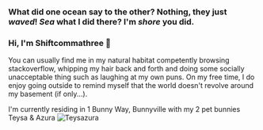 
<!--
**shiftcommathree/shiftcommathree** is a ✨ _special_ ✨ repository because its `README.md` (this file) appears on your GitHub profile.

Here are some ideas to get you started:

- 🔭 I’m currently working on ...
- 🌱 I’m currently learning ...
- 👯 I’m looking to collaborate on ...
- 🤔 I’m looking for help with ...
- 💬 Ask me about ...
- 📫 How to reach me: ...
- 😄 Pronouns: ...
- ⚡ Fun fact: ...
-->

### What did one ocean say to the other? Nothing, they just **_waved_**! **_Sea_** what I did there? I'm **_shore_** you did.
### Hi, I'm Shiftcommathree 👋

You can usually find me in my natural habitat competently browsing stackoverflow, whipping my hair back and forth and doing some socially unacceptable thing such as laughing at my own puns. On my free time, I do enjoy going outside to remind myself that the world doesn't revolve around my basement (if only...).

I'm currently residing in 1 Bunny Way, Bunnyville with my 2 pet bunnies Teysa & Azura
![Teysazura]()

